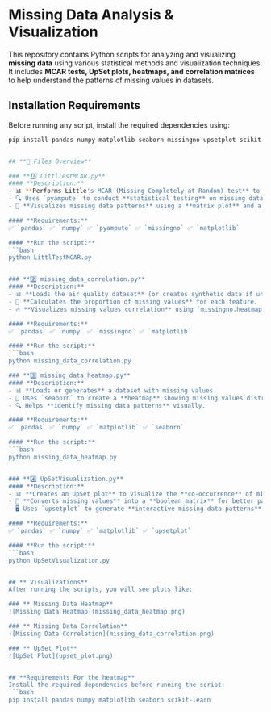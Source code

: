 
# **Missing Data Analysis & Visualization**

This repository contains Python scripts for analyzing and visualizing **missing data** using various statistical methods and visualization techniques. It includes **MCAR tests, UpSet plots, heatmaps, and correlation matrices** to help understand the patterns of missing values in datasets.

## **Installation Requirements**
Before running any script, install the required dependencies using:
```bash
pip install pandas numpy matplotlib seaborn missingno upsetplot scikit-learn pyampute


## **📂 Files Overview**

### **1️⃣ LittlTestMCAR.py**
#### **Description:**
- 📊 **Performs Little's MCAR (Missing Completely at Random) test** to determine if missing values occur randomly in the dataset.
- 🔍 Uses `pyampute` to conduct **statistical testing** on missing data.
- 🎨 **Visualizes missing data patterns** using a **matrix plot** and a **heatmap**.

#### **Requirements:**
✅ `pandas` ✅ `numpy` ✅ `pyampute` ✅ `missingno` ✅ `matplotlib`

#### **Run the script:**
```bash
python LittlTestMCAR.py


### **2️⃣ missing_data_correlation.py**
#### **Description:**
- 📊 **Loads the air quality dataset** (or creates synthetic data if unavailable).
- 📏 **Calculates the proportion of missing values** for each feature.
- 🔥 **Visualizes missing values correlation** using `missingno.heatmap()`.

#### **Requirements:**
✅ `pandas` ✅ `numpy` ✅ `missingno` ✅ `matplotlib`

#### **Run the script:**
```bash
python missing_data_correlation.py

### **3️⃣ missing_data_heatmap.py**
#### **Description:**
- 📊 **Loads or generates** a dataset with missing values.
- 🎨 Uses `seaborn` to create a **heatmap** showing missing values distribution.
- 🔍 Helps **identify missing data patterns** visually.

#### **Requirements:**
✅ `pandas` ✅ `numpy` ✅ `matplotlib` ✅ `seaborn`

#### **Run the script:**
```bash
python missing_data_heatmap.py


### **4️⃣ UpSetVisualization.py**
#### **Description:**
- 📊 **Creates an UpSet plot** to visualize the **co-occurrence** of missing values.
- 🔄 **Converts missing values** into a **boolean matrix** for better pattern detection.
- 🖥 Uses `upsetplot` to generate **interactive missing data patterns**.

#### **Requirements:**
✅ `pandas` ✅ `numpy` ✅ `matplotlib` ✅ `upsetplot`

#### **Run the script:**
```bash
python UpSetVisualization.py


## ** Visualizations**
After running the scripts, you will see plots like:

### ** Missing Data Heatmap**
![Missing Data Heatmap](missing_data_heatmap.png)

### ** Missing Data Correlation**
![Missing Data Correlation](missing_data_correlation.png)

### ** UpSet Plot**
![UpSet Plot](upset_plot.png)


## **Requirements For the heatmap**
Install the required dependencies before running the script:
```bash
pip install pandas numpy matplotlib seaborn scikit-learn
